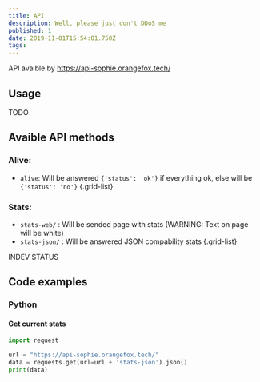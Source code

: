 ```yaml
---
title: API
description: Well, please just don't DDoS me
published: 1
date: 2019-11-01T15:54:01.750Z
tags: 
---
```


API avaible by https://api-sophie.orangefox.tech/

## Usage
TODO

## Avaible API methods

### Alive:
- `alive`: Will be answered `{'status': 'ok'}` if everything ok, else will be `{'status': 'no'}`
{.grid-list}

### Stats:
- `stats-web/` : Will be sended page with stats (WARNING: Text on page will be white)
- `stats-json/` : Will be answered JSON compability stats
{.grid-list}

INDEV STATUS

## Code examples
### Python
#### Get current stats
``` python
import request

url = "https://api-sophie.orangefox.tech/"
data = requests.get(url=url + 'stats-json').json()
print(data)
```